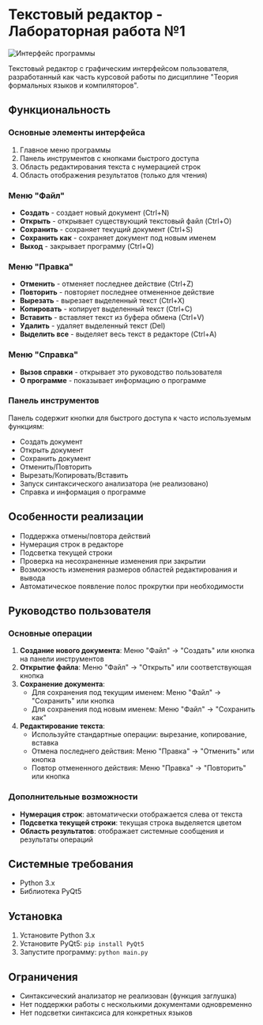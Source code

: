 # Текстовый редактор - Лабораторная работа №1

![Интерфейс программы](screenshot.png)

Текстовый редактор с графическим интерфейсом пользователя, разработанный как часть курсовой работы по дисциплине "Теория формальных языков и компиляторов".

## Функциональность

### Основные элементы интерфейса
1. Главное меню программы
2. Панель инструментов с кнопками быстрого доступа
3. Область редактирования текста с нумерацией строк
4. Область отображения результатов (только для чтения)

### Меню "Файл"
- **Создать** - создает новый документ (Ctrl+N)
- **Открыть** - открывает существующий текстовый файл (Ctrl+O)
- **Сохранить** - сохраняет текущий документ (Ctrl+S)
- **Сохранить как** - сохраняет документ под новым именем
- **Выход** - закрывает программу (Ctrl+Q)

### Меню "Правка"
- **Отменить** - отменяет последнее действие (Ctrl+Z)
- **Повторить** - повторяет последнее отмененное действие
- **Вырезать** - вырезает выделенный текст (Ctrl+X)
- **Копировать** - копирует выделенный текст (Ctrl+C)
- **Вставить** - вставляет текст из буфера обмена (Ctrl+V)
- **Удалить** - удаляет выделенный текст (Del)
- **Выделить все** - выделяет весь текст в редакторе (Ctrl+A)

### Меню "Справка"
- **Вызов справки** - открывает это руководство пользователя
- **О программе** - показывает информацию о программе

### Панель инструментов
Панель содержит кнопки для быстрого доступа к часто используемым функциям:
- Создать документ
- Открыть документ
- Сохранить документ
- Отменить/Повторить
- Вырезать/Копировать/Вставить
- Запуск синтаксического анализатора (не реализовано)
- Справка и информация о программе

## Особенности реализации
- Поддержка отмены/повтора действий
- Нумерация строк в редакторе
- Подсветка текущей строки
- Проверка на несохраненные изменения при закрытии
- Возможность изменения размеров областей редактирования и вывода
- Автоматическое появление полос прокрутки при необходимости

## Руководство пользователя

### Основные операции
1. **Создание нового документа**: Меню "Файл" → "Создать" или кнопка на панели инструментов
2. **Открытие файла**: Меню "Файл" → "Открыть" или соответствующая кнопка
3. **Сохранение документа**: 
   - Для сохранения под текущим именем: Меню "Файл" → "Сохранить" или кнопка
   - Для сохранения под новым именем: Меню "Файл" → "Сохранить как"
4. **Редактирование текста**: 
   - Используйте стандартные операции: вырезание, копирование, вставка
   - Отмена последнего действия: Меню "Правка" → "Отменить" или кнопка
   - Повтор отмененного действия: Меню "Правка" → "Повторить" или кнопка

### Дополнительные возможности
- **Нумерация строк**: автоматически отображается слева от текста
- **Подсветка текущей строки**: текущая строка выделяется цветом
- **Область результатов**: отображает системные сообщения и результаты операций

## Системные требования
- Python 3.x
- Библиотека PyQt5

## Установка
1. Установите Python 3.x
2. Установите PyQt5: `pip install PyQt5`
3. Запустите программу: `python main.py`

## Ограничения
- Синтаксический анализатор не реализован (функция заглушка)
- Нет поддержки работы с несколькими документами одновременно
- Нет подсветки синтаксиса для конкретных языков

